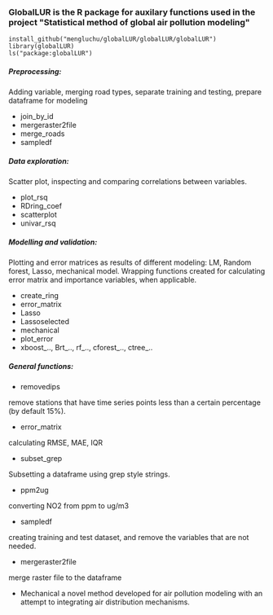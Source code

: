 
### GlobalLUR is the R package for auxilary functions used in the project "Statistical method of global air pollution modeling"
  
```
install_github("mengluchu/globalLUR/globalLUR/globalLUR") 
library(globalLUR)
ls("package:globalLUR")
```

##### Preprocessing: 
Adding variable, merging road types, separate training and testing, prepare dataframe for modeling

*  join_by_id          
*  mergeraster2file
*  merge_roads      
*  sampledf 
     
##### Data exploration: 
Scatter plot, inspecting and comparing correlations between variables.

* plot_rsq
* RDring_coef         
* scatterplot             
* univar_rsq      

##### Modelling and validation: 
Plotting and error matrices as results of different modeling: LM, Random forest, Lasso, mechanical model. Wrapping functions created for calculating error matrix and importance variables, when applicable.  
* create_ring          
* error_matrix 
* Lasso                
* Lassoselected
* mechanical
* plot_error          
* xboost_.., Brt_.., rf_.., cforest_.., ctree_.. 


##### General functions:
- removedips

remove stations that have time series points less than a certain percentage (by default 15%).

- error_matrix 

calculating RMSE, MAE, IQR
  
- subset_grep

Subsetting a dataframe using grep style strings.

- ppm2ug 

converting NO2 from ppm to ug/m3
 
- sampledf

creating training and test dataset, and remove the variables that are not needed. 

- mergeraster2file

merge raster file to the dataframe


- Mechanical
a novel method developed for air pollution modeling with an attempt to integrating air distribution mechanisms. 

 
